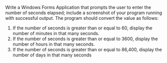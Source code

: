 Write a Windows Forms Application that prompts the user to enter the number of seconds elapsed; include a screenshot of your program running with successful output. The program should convert the value as follows:
1. If the number of seconds is greater than or equal to 60, display the number of minutes in that many seconds.
2. If the number of seconds is greater than or equal to 3600, display the number of hours in that many seconds.
3. If the number of seconds is greater than or equal to 86,400, display the number of days in that many seconds